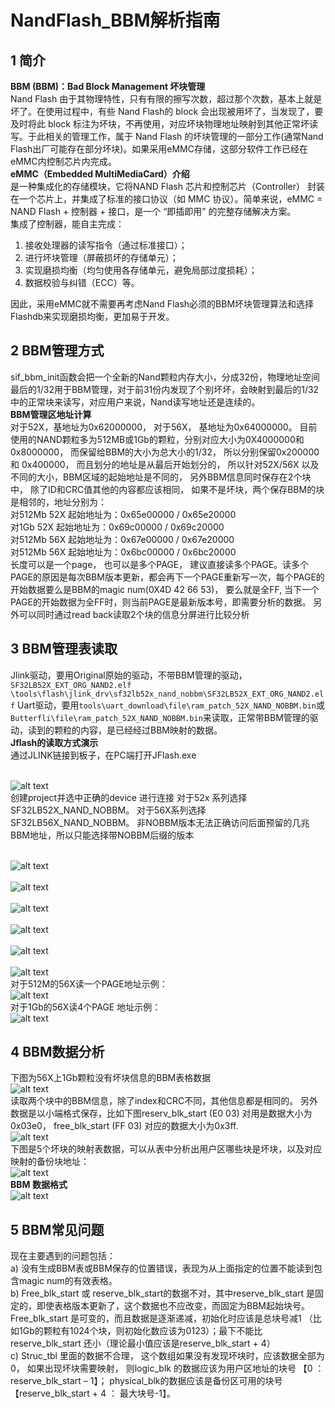 # NandFlash_BBM解析指南
## 1 简介
**BBM (BBM)：Bad Block Management 坏块管理**<br>
Nand Flash 由于其物理特性，只有有限的擦写次数，超过那个次数，基本上就是坏了。在使用过程中，有些 Nand Flash的 block 会出现被用坏了，当发现了，要及时将此 block 标注为坏块，不再使用，对应坏块物理地址映射到其他正常坏读写。于此相关的管理工作，属于 Nand Flash 的坏块管理的一部分工作(通常Nand Flash出厂可能存在部分坏块)。如果采用eMMC存储，这部分软件工作已经在eMMC内控制芯片内完成。<br>
**eMMC（Embedded MultiMediaCard）介绍**<br>
是一种集成化的存储模块，它将NAND Flash 芯片和控制芯片（Controller） 封装在一个芯片上，并集成了标准的接口协议（如 MMC 协议）。简单来说，eMMC = NAND Flash + 控制器 + 接口，是一个 “即插即用” 的完整存储解决方案。<br>集成了控制器，能自主完成：<br>
1. 接收处理器的读写指令（通过标准接口）；<br>
2. 进行坏块管理（屏蔽损坏的存储单元）；<br>
3. 实现磨损均衡（均匀使用各存储单元，避免局部过度损耗）；<br>
4. 数据校验与纠错（ECC）等。<br>

因此，采用eMMC就不需要再考虑Nand Flash必须的BBM坏块管理算法和选择Flashdb来实现磨损均衡，更加易于开发。


## 2 BBM管理方式
sif_bbm_init函数会把一个全新的Nand颗粒内存大小，分成32份，物理地址空间最后的1/32用于BBM管理，对于前31份内发现了个别坏坏，会映射到最后的1/32中的正常块来读写，对应用户来说，Nand读写地址还是连续的。<br>
**BBM管理区地址计算** <br> 
对于52X，基地址为0x62000000， 对于56X， 基地址为0x64000000。
目前使用的NAND颗粒多为512MB或1Gb的颗粒，分别对应大小为0X4000000和 0x8000000， 而保留给BBM的大小为总大小的1/32， 所以分别保留0x200000和 0x400000， 而且划分的地址是从最后开始划分的， 所以针对52X/56X 以及不同的大小，BBM区域的起始地址是不同的， 另外BBM信息同时保存在2个块中， 除了ID和CRC值其他的内容都应该相同， 如果不是坏块，两个保存BBM的块是相邻的，地址分别为：<br> 
对512Mb 52X 起始地址为：0x65e00000 / 0x65e20000<br> 
对1Gb 52X 起始地址为：0x69c00000 / 0x69c20000<br> 
对512Mb 56X 起始地址为：0x67e00000 / 0x67e20000<br> 
对512Mb 56X 起始地址为：0x6bc00000 / 0x6bc20000<br> 
长度可以是一个page， 也可以是多个PAGE， 建议直接读多个PAGE。读多个PAGE的原因是每次BBM版本更新，都会再下一个PAGE重新写一次，每个PAGE的开始数据要么是BBM的magic num(0X4D 42 66 53)， 要么就是全FF, 当下一个PAGE的开始数据为全FF时，则当前PAGE是最新版本号，即需要分析的数据。
另外可以同时通过read back读取2个块的信息分屏进行比较分析<br> 

## 3 BBM管理表读取
Jlink驱动，要用Original原始的驱动，不带BBM管理的驱动，`SF32LB52X_EXT_ORG_NAND2.elf`
`\tools\flash\jlink_drv\sf32lb52x_nand_nobbm\SF32LB52X_EXT_ORG_NAND2.elf`
Uart驱动，要用`tools\uart_download\file\ram_patch_52X_NAND_NOBBM.bin`或`Butterfli\file\ram_patch_52X_NAND_NOBBM.bin`来读取，正常带BBM管理的驱动，读到的颗粒的内容，是已经经过BBM映射的数据。<br>
**Jflash的读取方式演示** <br>
通过JLINK链接到板子，在PC端打开JFlash.exe 

<br>![alt text](./assets/bbm001.png)<br> 
创建project并选中正确的device 进行连接
对于52x 系列选择SF32LB52X_NAND_NOBBM。 
对于56X系列选择SF32LB56X_NAND_NOBBM。
非NOBBM版本无法正确访问后面预留的几兆BBM地址，所以只能选择带NOBBM后缀的版本 

<br>![alt text](./assets/bbm002.png)<br> 
<br>![alt text](./assets/bbm003.png)<br> 
<br>![alt text](./assets/bbm004.png)<br> 
<br>![alt text](./assets/bbm005.png)<br> 
<br>![alt text](./assets/bbm006.png)<br> 
<br>![alt text](./assets/bbm007.png)<br> 
对于512M的56X读一个PAGE地址示例：
<br>![alt text](./assets/bbm008.png)<br> 
对于1Gb的56X读4个PAGE 地址示例：
<br>![alt text](./assets/bbm009.png)<br>

## 4 BBM数据分析
下图为56X上1Gb颗粒没有坏块信息的BBM表格数据
<br>![alt text](./assets/bbm010.png)<br>
读取两个块中的BBM信息，除了index和CRC不同，其他信息都是相同的。
另外数据是以小端格式保存，比如下图reserv_blk_start (E0 03) 对用是数据大小为0x03e0， free_blk_start (FF 03) 对应的数据大小为0x3ff.
<br>![alt text](./assets/bbm011.png)<br>
下图是5个坏块的映射表数据，可以从表中分析出用户区哪些块是坏块，以及对应映射的备份块地址：
<br>![alt text](./assets/bbm012.png)<br>
**BBM 数据格式** 
<br>![alt text](./assets/bbm013.png)<br>

## 5 BBM常见问题

现在主要遇到的问题包括：<br>
a) 没有生成BBM表或BBM保存的位置错误，表现为从上面指定的位置不能读到包含magic num的有效表格。<br>
b)	Free_blk_start 或 reserve_blk_start的数据不对，其中reserve_blk_start 是固定的，即使表格版本更新了，这个数据也不应改变，而固定为BBM起始块号。Free_blk_start 是可变的，而且数据是逐渐递减，初始化时应该是总块号减1 （比如1Gb的颗粒有1024个块，则初始化数应该为0123）；最下不能比reserve_blk_start 还小（理论最小值应该是reserve_blk_start + 4）<br>
c)	Struc_tbl 里面的数据不合理， 这个数组如果没有发现坏块时，应该数据全部为0， 如果出现坏块需要映射， 则logic_blk 的数据应该为用户区地址的块号 【0 ： reserve_blk_start – 1】； physical_blk的数据应该是备份区可用的块号【reserve_blk_start + 4 ： 最大块号-1】。

